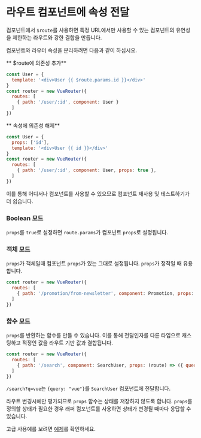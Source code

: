 # 라우트 컴포넌트에 속성 전달

컴포넌트에서 `$route`를 사용하면 특정 URL에서만 사용할 수 있는 컴포넌트의 유연성을 제한하는 라우트와 강한 결합을 만듭니다.

컴포넌트와 라우터 속성을 분리하려면 다음과 같이 하십시오.

** $route에 의존성 추가**

``` js
const User = {
  template: '<div>User {{ $route.params.id }}</div>'
}
const router = new VueRouter({
  routes: [
    { path: '/user/:id', component: User }
  ]
})
```

** 속성에 의존성 해제**

``` js
const User = {
  props: ['id'],
  template: '<div>User {{ id }}</div>'
}
const router = new VueRouter({
  routes: [
    { path: '/user/:id', component: User, props: true },
  ]
})
```

이를 통해 어디서나 컴포넌트를 사용할 수 있으므로 컴포넌트 재사용 및 테스트하기가 더 쉽습니다.

### Boolean 모드

`props`를 `true`로 설정하면 `route.params`가 컴포넌트 `props`로 설정됩니다.

### 객체 모드

`props`가 객체일때 컴포넌트 `props`가 있는 그대로 설정됩니다.
`props`가 정적일 때 유용합니다.

``` js
const router = new VueRouter({
  routes: [
    { path: '/promotion/from-newsletter', component: Promotion, props: { newsletterPopup: false } }
  ]
})
```

### 함수 모드

`props`를 반환하는 함수를 만들 수 있습니다. 이를 통해 전달인자를 다른 타입으로 캐스팅하고 적정인 값을 라우트 기반 값과 결합됩니다.

``` js
const router = new VueRouter({
  routes: [
    { path: '/search', component: SearchUser, props: (route) => ({ query: route.query.q }) }
  ]
})
```

`/search?q=vue`는 `{query: "vue"}`를 `SearchUser` 컴포넌트에 전달합니다.

라우트 변경시에만 평가되므로 `props` 함수는 상태를 저장하지 않도록 합니다.
`props`를 정의할 상태가 필요한 경우 래퍼 컴포넌트를 사용하면 상태가 변경될 때마다 응답할 수 있습니다.

고급 사용예를 보려면 [예제](https://github.com/vuejs/vue-router/blob/dev/examples/route-props/app.js)를 확인하세요.
